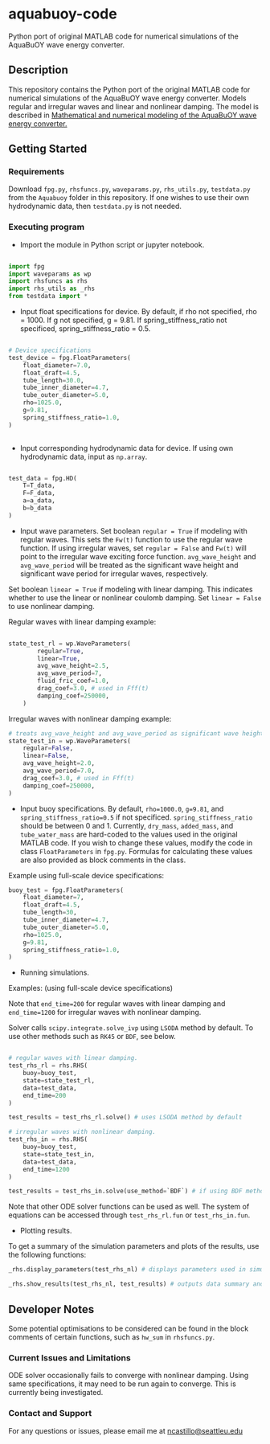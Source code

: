 # aquabuoy-code

Python port of original MATLAB code for numerical simulations of the AquaBuOY wave energy converter.

## Description

This repository contains the Python port of the original MATLAB code for numerical simulations of the AquaBuOY wave energy converter. Models regular and irregular waves and linear and nonlinear damping. The model is described in [Mathematical and numerical modeling of the AquaBuOY wave energy converter.](https://www.researchgate.net/publication/48776715_Mathematical_and_numerical_modeling_of_the_AquaBuOY_wave_energy_converter)

## Getting Started

### Requirements

Download `fpg.py`, `rhsfuncs.py`, `waveparams.py`, `rhs_utils.py`, `testdata.py` from the `Aquabuoy` folder in this repository. If one wishes to use their own hydrodynamic data, then `testdata.py` is not needed.

### Executing program

* Import the module in Python script or jupyter notebook.

``` python

import fpg
import waveparams as wp
import rhsfuncs as rhs
import rhs_utils as _rhs
from testdata import *

```

* Input float specifications for device.
By default, if rho not specified, rho = 1000. If g not specified, g = 9.81. If spring_stiffness_ratio not specificed, spring_stiffness_ratio = 0.5.

``` python

# Device specifications
test_device = fpg.FloatParameters(
    float_diameter=7.0,
    float_draft=4.5,
    tube_length=30.0,
    tube_inner_diameter=4.7,
    tube_outer_diameter=5.0,
    rho=1025.0,
    g=9.81,
    spring_stiffness_ratio=1.0,
)
    
```

* Input corresponding hydrodynamic data for device. If using own hydrodynamic data, input as `np.array`.

``` python

test_data = fpg.HD(
    T=T_data,
    F=F_data,
    a=a_data,
    b=b_data
)

```

* Input wave parameters.
Set boolean `regular = True` if modeling with regular waves. This sets the `Fw(t)` function to use the regular wave function. If using irregular waves, set `regular = False` and `Fw(t)` will point to the irregular wave exciting force function. `avg_wave_height` and `avg_wave_period` will be treated as the significant wave height and significant wave period for irregular waves, respectively.

Set boolean `linear = True` if modeling with linear damping. This indicates whether to use the linear or nonlinear coulomb damping. Set `linear = False` to use nonlinear damping.

Regular waves with linear damping example:

``` python

state_test_rl = wp.WaveParameters(
        regular=True,
        linear=True,
        avg_wave_height=2.5,
        avg_wave_period=7,
        fluid_fric_coef=1.0,
        drag_coef=3.0, # used in Fff(t)
        damping_coef=250000,
    )
```

Irregular waves with nonlinear damping example:

``` python
# treats avg_wave_height and avg_wave_period as significant wave height and period
state_test_in = wp.WaveParameters(
    regular=False,
    linear=False,
    avg_wave_height=2.0,
    avg_wave_period=7.0,
    drag_coef=3.0, # used in Fff(t)
    damping_coef=250000,
)
```

* Input buoy specifications.
By default, `rho=1000.0`, `g=9.81`, and `spring_stiffness_ratio=0.5` if not specificed. `spring_stiffness_ratio` should be between 0 and 1. Currently, `dry_mass`, `added_mass`, and `tube_water_mass` are hard-coded to the values used in the original MATLAB code. If you wish to change these values, modify the code in class `FloatParameters` in `fpg.py`. Formulas for calculating these values are also provided as block comments in the class.

Example using full-scale device specifications:

``` python
buoy_test = fpg.FloatParameters(
    float_diameter=7,
    float_draft=4.5,
    tube_length=30,
    tube_inner_diameter=4.7,
    tube_outer_diameter=5.0,
    rho=1025.0,
    g=9.81,
    spring_stiffness_ratio=1.0,
)
```

* Running simulations.

Examples: (using full-scale device specifications)

Note that `end_time=200` for regular waves with linear damping and `end_time=1200` for irregular waves with nonlinear damping.

Solver calls `scipy.integrate.solve_ivp` using `LSODA` method by default. To use other methods such as `RK45` or `BDF`, see below.

``` python

# regular waves with linear damping.
test_rhs_rl = rhs.RHS(
    buoy=buoy_test,
    state=state_test_rl,
    data=test_data,
    end_time=200
)

test_results = test_rhs_rl.solve() # uses LSODA method by default

# irregular waves with nonlinear damping.
test_rhs_in = rhs.RHS(
    buoy=buoy_test,
    state=state_test_in,
    data=test_data,
    end_time=1200
)

test_results = test_rhs_in.solve(use_method=`BDF`) # if using BDF method

```

Note that other ODE solver functions can be used as well. The system of equations can be accessed through `test_rhs_rl.fun` or `test_rhs_in.fun`.

* Plotting results.

To get a summary of the simulation parameters and plots of the results, use the following functions:

``` python
_rhs.display_parameters(test_rhs_nl) # displays parameters used in simulation

_rhs.show_results(test_rhs_nl, test_results) # outputs data summary and plots

```

## Developer Notes

Some potential optimisations to be considered can be found in the block comments of certain functions, such as `hw_sum` in `rhsfuncs.py`.

### Current Issues and Limitations

ODE solver occasionally fails to converge with nonlinear damping. Using same specifications, it may need to be run again to converge. This is currently being investigated.

### Contact and Support

For any questions or issues, please email me at [ncastillo@seattleu.edu](ncastillo@seattleu.edu)
